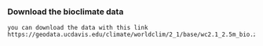 ### Download the bioclimate data
```
you can download the data with this link
https://geodata.ucdavis.edu/climate/worldclim/2_1/base/wc2.1_2.5m_bio.zip
```

